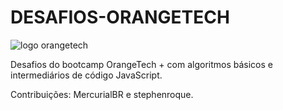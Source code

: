 # DESAFIOS-ORANGETECH

![logo orangetech](https://user-images.githubusercontent.com/116196987/206924670-548eb9a6-5db4-40d2-86e3-a6179e7848d6.jpg)

Desafios do bootcamp OrangeTech + com algoritmos básicos e intermediários de código JavaScript.

Contribuições: MercurialBR e stephenroque.
